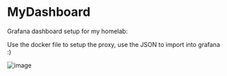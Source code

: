 # MyDashboard
Grafana dashboard setup for my homelab:

Use the docker file to setup the proxy, use the JSON to import into grafana :) 


![image](https://github.com/user-attachments/assets/c959add9-1526-49df-9d4c-874dca2401ca)
